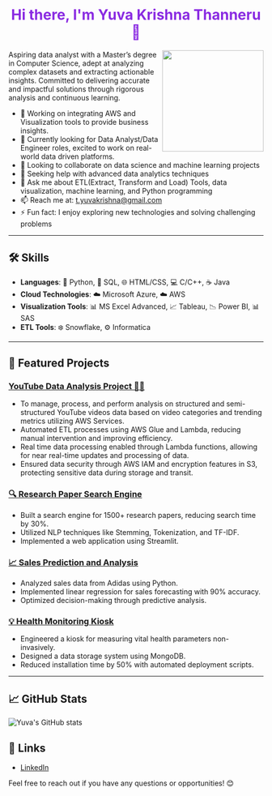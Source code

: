 <div align="center">
  <h1 style="color:#8a2be2;">Hi there, I'm Yuva Krishna Thanneru 👋</h1>
  <img src="https://image.cdn2.seaart.ai/2023-09-06/16441426359402501/b26a9aace8eaa55887f5682e509a2d5cc7a16c68_high.webp" align="right" width="200"/>
</div>

Aspiring data analyst with a Master’s degree in Computer Science, adept at analyzing complex datasets and extracting actionable insights. Committed to delivering accurate and impactful solutions through rigorous analysis and continuous learning.

- 🔭 Working on integrating AWS and Visualization tools to provide business insights.
- 🌱 Currently looking for Data Analyst/Data Engineer roles, excited to work on real-world data driven platforms.
- 👯 Looking to collaborate on data science and machine learning projects
- 🤔 Seeking help with advanced data analytics techniques
- 💬 Ask me about ETL(Extract, Transform and Load) Tools, data visualization, machine learning, and Python programming
- 📫 Reach me at: t.yuvakrishna@gmail.com
- ⚡ Fun fact: I enjoy exploring new technologies and solving challenging problems

---

## 🛠️ Skills

- **Languages**: 🐍 Python, 💾 SQL, 🌐 HTML/CSS, 💻 C/C++, ☕ Java
- **Cloud Technologies**: ☁️ Microsoft Azure, ☁️ AWS
- **Visualization Tools**: 📊 MS Excel Advanced, 📈 Tableau, 📉 Power BI, 📊 SAS
- **ETL Tools**: ❄️ Snowflake, ⚙️ Informatica

---

## 📂 Featured Projects

### [YouTube Data Analysis Project 🎥✨](https://github.com/YuvaKrishnaThanneru/Youtube-Data-Analysis-Utilizing-ETL)
- To manage, process, and perform analysis on structured and semi-structured YouTube videos data based on video categories and trending metrics utilizing AWS Services.
- Automated ETL processes using AWS Glue and Lambda, reducing manual intervention and improving efficiency. 
- Real time data processing enabled through Lambda functions, allowing for near real-time updates and processing of data.
- Ensured data security through AWS IAM and encryption features in S3, protecting sensitive data during storage and transit.
  
### [🔍 Research Paper Search Engine](https://github.com/YuvaKrishnaThanneru/research-paper-search-engine)
- Built a search engine for 1500+ research papers, reducing search time by 30%.
- Utilized NLP techniques like Stemming, Tokenization, and TF-IDF.
- Implemented a web application using Streamlit.

### [📈 Sales Prediction and Analysis](https://github.com/YuvaKrishnaThanneru/Sales-Predication-and-analysis)
- Analyzed sales data from Adidas using Python.
- Implemented linear regression for sales forecasting with 90% accuracy.
- Optimized decision-making through predictive analysis.

### [💡 Health Monitoring Kiosk](https://github.com/YuvaKrishnaThanneru/health-monitoring-kiosk)
- Engineered a kiosk for measuring vital health parameters non-invasively.
- Designed a data storage system using MongoDB.
- Reduced installation time by 50% with automated deployment scripts.

---

## 📈 GitHub Stats

![Yuva's GitHub stats](https://github-readme-stats.vercel.app/api?username=YuvaKrishnaThanneru&show_icons=true&hide_border=true&theme=purple)

## 🔗 Links

- [LinkedIn](http://www.linkedin.com/in/yuvakrishna15)

Feel free to reach out if you have any questions or opportunities! 😊
